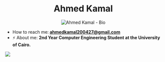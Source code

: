 <h1 align="center">Ahmed Kamal</h1>
<p align="center">
  <img src="https://readme-typing-svg.demolab.com/?lines=Hi%2C+I+am+Ahmed+Kamal+<3;Computer+Engineering+Student;Currently+I+am+in+my+Second+year&font=Fira%20Code&center=true&width=500&height=100&duration=4000&pause=1" alt="Ahmed Kamal - Bio">
</p>
<ul>
  <li> How to reach me:<b> <a href="mailto:ahmedkamal200427@gmail.com">ahmedkamal200427@gmail.com</a></b></li>
  <li>⚡ About me: <b>2nd Year Computer Engineering Student at the University of Cairo.</b></li>
</ul>
<img src="![Top Langs](https://github-readme-stats.vercel.app/api/top-langs/?username=ahmed-kamal2004&hide_progress=true)">
